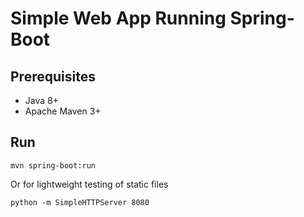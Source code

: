 # Simple Web App Running Spring-Boot

## Prerequisites

* Java 8+
* Apache Maven 3+
	
## Run

`mvn spring-boot:run`

Or for lightweight testing of static files

`python -m SimpleHTTPServer 8080`
